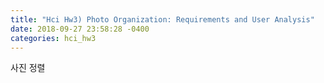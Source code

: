 ```yaml
---
title: "Hci Hw3) Photo Organization: Requirements and User Analysis"
date: 2018-09-27 23:58:28 -0400
categories: hci_hw3
---
```


사진 정렬 
